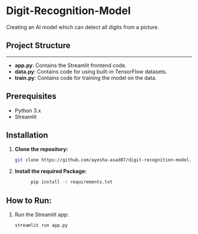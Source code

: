 # Digit-Recognition-Model

Creating an AI model which can detect all digits from a picture.

## Project Structure
--------------------------------
- **app.py**: Contains the Streamlit frontend code.
- **data.py**: Contains code for using built-in TensorFlow datasets.
- **train.py**: Contains code for training the model on the data.

## Prerequisites
- Python 3.x
- Streamlit

## Installation

1. **Clone the repository:**

   ```bash
   git clone https://github.com/ayesha-asad07/digit-recognition-model.git
2. **Install the required Package:**

    ```bash
          pip install -r requirements.txt
## How to Run:

1. Run the Streamlit app:

   ```bash
   streamlit run app.py

    
